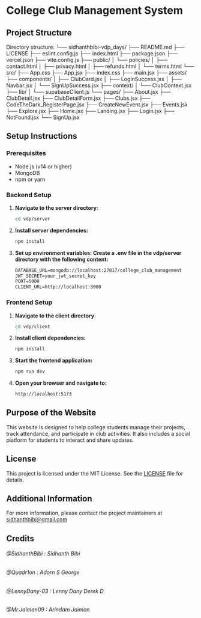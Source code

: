 # College Club Management System

## Project Structure

Directory structure:
└── sidhanthbibi-vdp_days/
    ├── README.md
    ├── LICENSE
    ├── eslint.config.js
    ├── index.html
    ├── package.json
    ├── vercel.json
    ├── vite.config.js
    ├── public/
    │   └── policies/
    │       ├── contact.html
    │       ├── privacy.html
    │       ├── refunds.html
    │       └── terms.html
    └── src/
        ├── App.css
        ├── App.jsx
        ├── index.css
        ├── main.jsx
        ├── assets/
        ├── components/
        │   ├── ClubCard.jsx
        │   ├── LoginSuccess.jsx
        │   ├── Navbar.jsx
        │   └── SignUpSuccess.jsx
        ├── context/
        │   └── ClubContext.jsx
        ├── lib/
        │   └── supabaseClient.js
        └── pages/
            ├── About.jsx
            ├── ClubDetail.jsx
            ├── ClubDetailForm.jsx
            ├── Clubs.jsx
            ├── CodeTheDark_RegisterPage.jsx
            ├── CreateNewEvent.jsx
            ├── Events.jsx
            ├── Explore.jsx
            ├── Home.jsx
            ├── Landing.jsx
            ├── Login.jsx
            ├── NotFound.jsx
            └── SignUp.jsx


## Setup Instructions

### Prerequisites
- Node.js (v14 or higher)
- MongoDB
- npm or yarn

### Backend Setup
1. **Navigate to the server directory**:
   ```sh
   cd vdp/server
   ```

2. **Install server dependencies:**
   ```sh
   npm install
   ```

3. **Set up environment variables: Create a .env file in the vdp/server directory with the following content:**
   ```markdown
   DATABASE_URL=mongodb://localhost:27017/college_club_management
   JWT_SECRET=your_jwt_secret_key
   PORT=5000
   CLIENT_URL=http://localhost:3000
   ```

### Frontend Setup
1. **Navigate to the client directory**:
   ```sh
   cd vdp/client
   ```

2. **Install client dependencies:**
   ```sh
   npm install
   ```

3. **Start the frontend application:**
   ```sh
   npm run dev
   ```

4. **Open your browser and navigate to:**
   ```markdown
   http://localhost:5173
   ```

## Purpose of the Website

This website is designed to help college students manage their projects, track attendance, and participate in club activities. It also includes a social platform for students to interact and share updates.

## License

This project is licensed under the MIT License. See the [LICENSE](LICENSE) file for details.

## Additional Information

For more information, please contact the project maintainers at [sidhanthbibi@gmail.com](mailto:sidhanthbibi@gmail.com)

## Credits
###### @SidhanthBibi : Sidhanth Bibi
###### @Quadr1on : Adorn S George
###### @LennyDany-03 : Lenny Dany Derek D
###### @Mr.Jaiman09 : Arindam Jaiman
